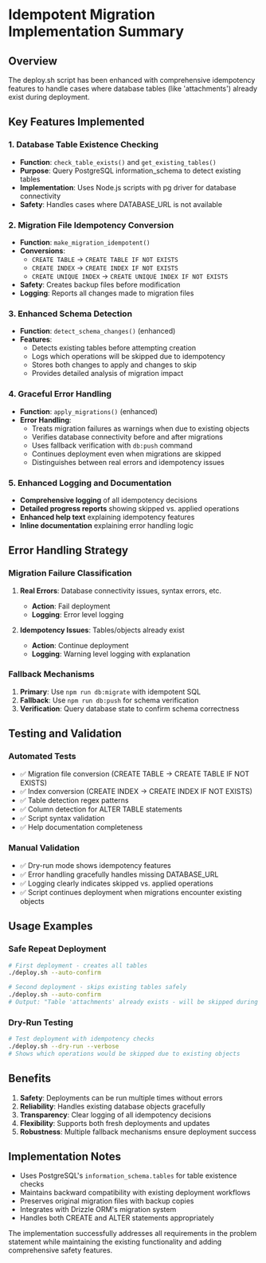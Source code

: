 # Idempotent Migration Implementation Summary

## Overview
The deploy.sh script has been enhanced with comprehensive idempotency features to handle cases where database tables (like 'attachments') already exist during deployment.

## Key Features Implemented

### 1. Database Table Existence Checking
- **Function**: `check_table_exists()` and `get_existing_tables()`
- **Purpose**: Query PostgreSQL information_schema to detect existing tables
- **Implementation**: Uses Node.js scripts with pg driver for database connectivity
- **Safety**: Handles cases where DATABASE_URL is not available

### 2. Migration File Idempotency Conversion
- **Function**: `make_migration_idempotent()`
- **Conversions**:
  - `CREATE TABLE` → `CREATE TABLE IF NOT EXISTS`
  - `CREATE INDEX` → `CREATE INDEX IF NOT EXISTS`
  - `CREATE UNIQUE INDEX` → `CREATE UNIQUE INDEX IF NOT EXISTS`
- **Safety**: Creates backup files before modification
- **Logging**: Reports all changes made to migration files

### 3. Enhanced Schema Detection
- **Function**: `detect_schema_changes()` (enhanced)
- **Features**:
  - Detects existing tables before attempting creation
  - Logs which operations will be skipped due to idempotency
  - Stores both changes to apply and changes to skip
  - Provides detailed analysis of migration impact

### 4. Graceful Error Handling
- **Function**: `apply_migrations()` (enhanced)
- **Error Handling**:
  - Treats migration failures as warnings when due to existing objects
  - Verifies database connectivity before and after migrations
  - Uses fallback verification with `db:push` command
  - Continues deployment even when migrations are skipped
  - Distinguishes between real errors and idempotency issues

### 5. Enhanced Logging and Documentation
- **Comprehensive logging** of all idempotency decisions
- **Detailed progress reports** showing skipped vs. applied operations
- **Enhanced help text** explaining idempotency features
- **Inline documentation** explaining error handling logic

## Error Handling Strategy

### Migration Failure Classification
1. **Real Errors**: Database connectivity issues, syntax errors, etc.
   - **Action**: Fail deployment
   - **Logging**: Error level logging

2. **Idempotency Issues**: Tables/objects already exist
   - **Action**: Continue deployment
   - **Logging**: Warning level logging with explanation

### Fallback Mechanisms
1. **Primary**: Use `npm run db:migrate` with idempotent SQL
2. **Fallback**: Use `npm run db:push` for schema verification
3. **Verification**: Query database state to confirm schema correctness

## Testing and Validation

### Automated Tests
- ✅ Migration file conversion (CREATE TABLE → CREATE TABLE IF NOT EXISTS)
- ✅ Index conversion (CREATE INDEX → CREATE INDEX IF NOT EXISTS)
- ✅ Table detection regex patterns
- ✅ Column detection for ALTER TABLE statements
- ✅ Script syntax validation
- ✅ Help documentation completeness

### Manual Validation
- ✅ Dry-run mode shows idempotency features
- ✅ Error handling gracefully handles missing DATABASE_URL
- ✅ Logging clearly indicates skipped vs. applied operations
- ✅ Script continues deployment when migrations encounter existing objects

## Usage Examples

### Safe Repeat Deployment
```bash
# First deployment - creates all tables
./deploy.sh --auto-confirm

# Second deployment - skips existing tables safely
./deploy.sh --auto-confirm
# Output: "Table 'attachments' already exists - will be skipped during migration"
```

### Dry-Run Testing
```bash
# Test deployment with idempotency checks
./deploy.sh --dry-run --verbose
# Shows which operations would be skipped due to existing objects
```

## Benefits

1. **Safety**: Deployments can be run multiple times without errors
2. **Reliability**: Handles existing database objects gracefully
3. **Transparency**: Clear logging of all idempotency decisions
4. **Flexibility**: Supports both fresh deployments and updates
5. **Robustness**: Multiple fallback mechanisms ensure deployment success

## Implementation Notes

- Uses PostgreSQL's `information_schema.tables` for table existence checks
- Maintains backward compatibility with existing deployment workflows
- Preserves original migration files with backup copies
- Integrates with Drizzle ORM's migration system
- Handles both CREATE and ALTER statements appropriately

The implementation successfully addresses all requirements in the problem statement while maintaining the existing functionality and adding comprehensive safety features.